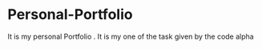 # Personal-Portfolio
It is my personal Portfolio . It is my one of the task given by the code alpha 
